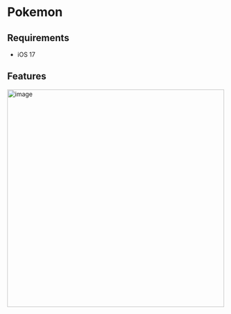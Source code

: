 # Pokemon

## Requirements
- iOS 17

## Features
<img width="500" alt="image" src="https://github.com/user-attachments/assets/8811673c-e9c7-493a-814d-9aeffdf5f6c7">
